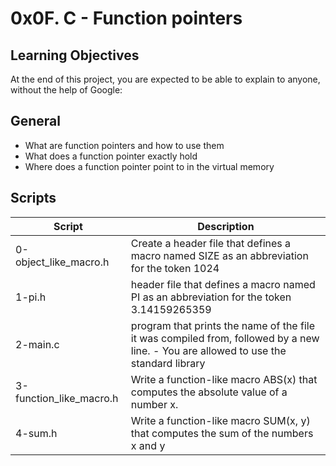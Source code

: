 # 0x0F. C - Function pointers

## Learning Objectives

At the end of this project, you are expected to be able to explain to anyone, without the help of Google:

## General

- What are function pointers and how to use them
- What does a function pointer exactly hold
- Where does a function pointer point to in the virtual memory

## Scripts

| Script                  | Description                                                                                                                          |
| ----------------------- | ------------------------------------------------------------------------------------------------------------------------------------ |
| 0-object_like_macro.h   | Create a header file that defines a macro named SIZE as an abbreviation for the token 1024                                           |
| 1-pi.h                  | header file that defines a macro named PI as an abbreviation for the token 3.14159265359                                             |
| 2-main.c                | program that prints the name of the file it was compiled from, followed by a new line. - You are allowed to use the standard library |
| 3-function_like_macro.h | Write a function-like macro ABS(x) that computes the absolute value of a number x.                                                   |
| 4-sum.h                 | Write a function-like macro SUM(x, y) that computes the sum of the numbers x and y                                                   |

